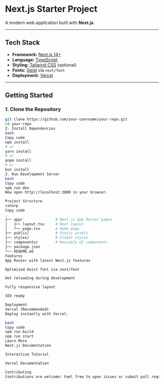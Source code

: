 # Next.js Starter Project

A modern web application built with **Next.js**.

---

## Tech Stack
- **Framework:** [Next.js 14+](https://nextjs.org)  
- **Language:** [TypeScript](https://www.typescriptlang.org)  
- **Styling:** [Tailwind CSS](https://tailwindcss.com) (optional)  
- **Fonts:** [Geist](https://vercel.com/font) via `next/font`  
- **Deployment:** [Vercel](https://vercel.com)  

---

## Getting Started

### 1. Clone the Repository
```bash
git clone https://github.com/your-username/your-repo.git
cd your-repo
2. Install Dependencies
bash
Copy code
npm install
# or
yarn install
# or
pnpm install
# or
bun install
3. Run Development Server
bash
Copy code
npm run dev
Now open http://localhost:3000 in your browser.

Project Structure
csharp
Copy code
.
├── app/               # Next.js App Router pages
│   ├── layout.tsx     # Root layout
│   └── page.tsx       # Home page
├── public/            # Static assets
├── styles/            # Global styles
├── components/        # Reusable UI components
├── package.json
└── README.md
Features
App Router with latest Next.js features

Optimized Geist font via next/font

Hot reloading during development

Fully responsive layout

SEO ready

Deployment
Vercel (Recommended)
Deploy instantly with Vercel.

bash
Copy code
npm run build
npm run start
Learn More
Next.js Documentation

Interactive Tutorial

Vercel Documentation

Contributing
Contributions are welcome! Feel free to open issues or submit pull requests.u p d a t e   t e x t  
 